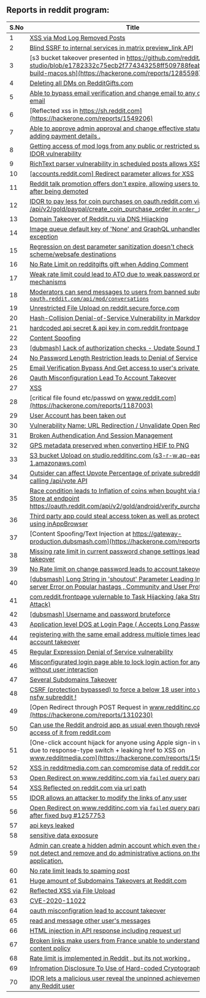 ## Reports in reddit program:
| S.No | Title | Bounty |
| ---- | ----- | ------ |
| 1 | [XSS via Mod Log Removed Posts](https://hackerone.com/reports/1504410) | $6000.0 |
| 2 | [Blind SSRF to internal services in matrix preview_link API](https://hackerone.com/reports/1960765) | $6000.0 |
| 3 | [s3 bucket takeover presented in https://github.com/reddit/rpan-studio/blob/e1782332c75ecb2f774343258ff509788feab7ce/CI/full-build-macos.sh](https://hackerone.com/reports/1285598) | $5000.0 |
| 4 | [Deleting all DMs on RedditGifts.com](https://hackerone.com/reports/1213237) | $5000.0 |
| 5 | [Able to bypass email verification and change email to any other user email ](https://hackerone.com/reports/1551176) | $5000.0 |
| 6 | [Reflected xss in https://sh.reddit.com](https://hackerone.com/reports/1549206) | $5000.0 |
| 7 | [Able to approve admin approval and change effective status without adding payment details . ](https://hackerone.com/reports/1543159) | $5000.0 |
| 8 | [Getting access of mod logs from any public or restricted subreddit with IDOR vulnerability](https://hackerone.com/reports/1658418) | $5000.0 |
| 9 | [RichText parser vulnerability in scheduled posts allows XSS](https://hackerone.com/reports/1930763) | $5000.0 |
| 10 | [[accounts.reddit.com] Redirect parameter allows for XSS](https://hackerone.com/reports/1962645) | $5000.0 |
| 11 | [Reddit talk promotion offers don't expire, allowing users to accept them after being demoted](https://hackerone.com/reports/1656380) | $1000.0 |
| 12 | [IDOR to pay less for coin purchases on oauth.reddit.com via /api/v2/gold/paypal/create_coin_purchase_order in `order_id` parameter ](https://hackerone.com/reports/1213765) | $500.0 |
| 13 | [Domain Takeover of Reddit.ru via DNS Hijacking](https://hackerone.com/reports/1226891) | $500.0 |
| 14 | [Image queue default key of 'None' and GraphQL unhandled type exception](https://hackerone.com/reports/996041) | $500.0 |
| 15 | [Regression on dest parameter sanitization doesn't check scheme/websafe destinations](https://hackerone.com/reports/1962951) | $500.0 |
| 16 | [No Rate Limit on redditgifts gift  when Adding Comment](https://hackerone.com/reports/1202408) | $100.0 |
| 17 | [Weak rate limit could lead to ATO due to weak password protection mechanisms](https://hackerone.com/reports/1065186) | $100.0 |
| 18 | [Moderators can send messages to users from banned subreddits via `oauth.reddit.com/api/mod/conversations`](https://hackerone.com/reports/1543770) | $100.0 |
| 19 | [Unrestricted File Upload on reddit.secure.force.com](https://hackerone.com/reports/1606957) | $100.0 |
| 20 | [Hash-Collision Denial-of-Service Vulnerability in Markdown Parser](https://hackerone.com/reports/1341957) | $0.0 |
| 21 | [hardcoded api secret & api key in com.reddit.frontpage](https://hackerone.com/reports/1241116) | $0.0 |
| 22 | [Content Spoofing](https://hackerone.com/reports/1165919) | $0.0 |
| 23 | [[dubmash] Lack of authorization checks - Update Sound Titles](https://hackerone.com/reports/1102365) | $0.0 |
| 24 | [No Password Length Restriction leads to Denial of Service](https://hackerone.com/reports/1243009) | $0.0 |
| 25 | [Email Verification Bypass And Get access to user's private invitation.](https://hackerone.com/reports/1350401) | $0.0 |
| 26 | [Oauth Misconfiguration Lead To Account Takeover](https://hackerone.com/reports/1212374) | $0.0 |
| 27 | [ XSS](https://hackerone.com/reports/1209098) | $0.0 |
| 28 | [critical file found etc/passwd on www.reddit.com](https://hackerone.com/reports/1187003) | $0.0 |
| 29 | [User Account has been taken out](https://hackerone.com/reports/1195340) | $0.0 |
| 30 | [Vulnerability Name: URL Redirection / Unvalidate Open Redirect](https://hackerone.com/reports/1182824) | $0.0 |
| 31 | [Broken Authendication And Session Management](https://hackerone.com/reports/1167029) | $0.0 |
| 32 | [GPS metadata preserved when converting HEIF to PNG](https://hackerone.com/reports/1069039) | $0.0 |
| 33 | [S3 bucket Upload on studio.redditinc.com (s3-r-w.ap-east-1.amazonaws.com)](https://hackerone.com/reports/1276733) | $0.0 |
| 34 | [Outsider can affect Upvote Percentage of private subreddit post by calling /api/vote API](https://hackerone.com/reports/1298902) | $0.0 |
| 35 | [Race condition leads to Inflation of coins when bought via Google Play Store at endpoint https://oauth.reddit.com/api/v2/gold/android/verify_purchase ](https://hackerone.com/reports/801743) | $0.0 |
| 36 | [Third party app could steal access token as well as protected files using inAppBrowser](https://hackerone.com/reports/1122177) | $0.0 |
| 37 | [Content Spoofing/Text Injection at https://gateway-production.dubsmash.com](https://hackerone.com/reports/1166770) | $0.0 |
| 38 | [Missing rate limit in current password change settings leads to Account takeover](https://hackerone.com/reports/1170522) | $0.0 |
| 39 | [No Rate limit on change password leads to account takeover](https://hackerone.com/reports/1165285) | $0.0 |
| 40 | [[dubsmash] Long String in 'shoutout' Parameter Leading Internal server Error on Popular hastags , Community and User Profile](https://hackerone.com/reports/1237428) | $0.0 |
| 41 | [com.reddit.frontpage vulernable to Task Hijacking (aka StrandHogg Attack)](https://hackerone.com/reports/1325649) | $0.0 |
| 42 | [[dubsmash] Username and password bruteforce](https://hackerone.com/reports/1165225) | $0.0 |
| 43 | [Application level DOS at Login Page ( Accepts Long Password )](https://hackerone.com/reports/1168804) | $0.0 |
| 44 | [registering with the same email address multiple times leads to account takeover ](https://hackerone.com/reports/785833) | $0.0 |
| 45 | [Regular Expression Denial of Service vulnerability](https://hackerone.com/reports/1538157) | $0.0 |
| 46 | [Misconfigurated login page able to lock login action for any account without user interaction](https://hackerone.com/reports/1582778) | $0.0 |
| 47 | [Several Subdomains Takeover](https://hackerone.com/reports/1591085) | $0.0 |
| 48 | [CSRF (protection bypassed) to force a below 18 user into viewing an nsfw subreddit !](https://hackerone.com/reports/1480569) | $0.0 |
| 49 | [Open Redirect through POST Request in www.redditinc.com](https://hackerone.com/reports/1310230) | $0.0 |
| 50 | [Can use the Reddit android app as usual even though revoking the access of it from reddit.com](https://hackerone.com/reports/1632186) | $0.0 |
| 51 | [One-click account hijack for anyone using Apple sign-in with Reddit, due to response-type switch + leaking href to XSS on www.redditmedia.com](https://hackerone.com/reports/1567186) | $0.0 |
| 52 | [XSS in redditmedia.com can compromise data of reddit.com](https://hackerone.com/reports/862882) | $0.0 |
| 53 | [Open Redirect on www.redditinc.com via `failed` query param](https://hackerone.com/reports/1257753) | $0.0 |
| 54 | [XSS Reflected on reddit.com via url path](https://hackerone.com/reports/1051373) | $0.0 |
| 55 | [IDOR allows an attacker to modify the links of any user](https://hackerone.com/reports/1661113) | $0.0 |
| 56 | [Open Redirect on www.redditinc.com via `failed` query param bypass after fixed bug #1257753](https://hackerone.com/reports/1285081) | $0.0 |
| 57 | [api keys leaked](https://hackerone.com/reports/1762927) | $0.0 |
| 58 | [sensitive data exposure](https://hackerone.com/reports/1716249) | $0.0 |
| 59 | [Admin can create a hidden admin account  which even the owner can not detect and remove and do administrative actions on the application.](https://hackerone.com/reports/1596663) | $0.0 |
| 60 | [No rate limit leads to spaming post](https://hackerone.com/reports/1206004) | $0.0 |
| 61 | [Huge amount of Subdomains Takeovers at Reddit.com](https://hackerone.com/reports/1966262) | $0.0 |
| 62 | [Reflected XSS via File Upload](https://hackerone.com/reports/1816181) | $0.0 |
| 63 | [CVE-2020-11022](https://hackerone.com/reports/1812768) | $0.0 |
| 64 | [oauth misconfigration lead to account takeover](https://hackerone.com/reports/1815463) | $0.0 |
| 65 | [ read and message other user's messages](https://hackerone.com/reports/1744264) | $0.0 |
| 66 | [HTML injection in API response including request url](https://hackerone.com/reports/1719588) | $0.0 |
| 67 | [Broken links make users from France unable to understand the allowed content policy](https://hackerone.com/reports/1461207) | $0.0 |
| 68 | [Rate limit is implemented in Reddit , but its not working . ](https://hackerone.com/reports/1609004) | $0.0 |
| 69 | [Infromation Disclosure To Use of Hard-coded Cryptographic Key](https://hackerone.com/reports/2353237) | $0.0 |
| 70 | [IDOR lets a malicious user reveal the unpinned achievement badges of any Reddit user](https://hackerone.com/reports/2618486) | $0.0 |